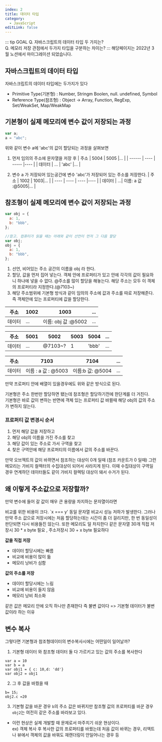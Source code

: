 ```yaml
---
index: 2
title: 데이터 타입
category:
  - JavaScript
editLink: false
---
```


::: tip GOAL
Q. 자바스크립트의 데이터 타입 두 가지는?  
Q. 메모리 저장 관점에서 두가지 타입을 구분하는 차이는?
:::
해당페이지는 2022년 3월 노션에서 마이그레이션 되었습니다.  


## 자바스크립트의 데이터 타입
자바스크립트의 데이터 타입에는 두가지가 있다
- Primitive Type(기본형) : Number, Stringm Boolen, null. undefined, Symbol
- Reference Type(참조형) : Object -> Array, Function, RegExp, Set/WeakSet, Map/WeakMap


## 기본형이 실제 메모리에 변수 값이 저장되는 과정

```js
var a;
a = "abc";
```

위와 같이 변수 a에 'abc'의 값이 할당되는 과정을 살펴보면

1. 먼저 임의의 주소에 문자열을 저장 후
   | 주소 | 5004 | 5005 |... |
   | ------ | ---- | ----- |---- |
   | 데이터 | ... | 'abc' |... |

2. 변수 a 가 저장되어 있는공간에 변수 'abc'가 저장되어 있는 주소를 저장한다.
   | 주소 | 1002 | 1003|... |
   | ---- | ---- | ---- |---- |
   | 데이터 | ...| 이름: a 값 :@5005|... |

## 참조형이 실제 메모리에 변수 값이 저장되는 과정

```js
var obj = {
  a: 1,
  b: "bbb",
};

//참고. 컴퓨터가 읽을 때는 아래와 같이 선언이 먼저 그 다음 할당
var obj;
obj = {
  a: 1,
  b: "bbb",
};
```

1. 선언, 비어있는 주소 공간의 이름을 obj 라 한다.
2. 할당, 값을 먼저 집어 넣는다. 객체 안에 프로퍼티가 있고 안에 각각의 값이 필요하니 하나에 넣을 수 없다.
   @주소를 많이 할당을 해놓는다. 해당 주소는 모두 이 객체의 프로퍼티라 지정한다.(@7103~)
3. 해당 주소범위에 기본형 방식과 같이 임의의 주소에 값과 주소를 따로 저장해준다. 즉 객체안에 있는 프로퍼티에 값을 할당한다.

| 주소   | 1002 | 1003                | ... |
| ------ | ---- | ------------------- | --- |
| 데이터 | ...  | 이름: obj 값 :@5002 | ... |

| 주소   | 5001 | 5002    | 5003 | 5004  | ... |
| ------ | ---- | ------- | ---- | ----- | --- |
| 데이터 | ...  | @7103~? | 1    | 'bbb' | ... |

| 주소   | 7103                | 7104             | ... |
| ------ | ------------------- | ---------------- | --- |
| 데이터 | 이름 : a 값 : @5003 | 이름:b 값: @5004 | ... |

만약 프로퍼티 안에 배열이 있을경우에도 위와 같은 방식으로 된다.

기본형은 주소 한번만 할당하면 됐는데 참조형은 할당하기전에 한단계를 더 거친다.  
기본형은 바로 값이 변하는 반면에 객체 있는 프로퍼티 값 바뀔때 해당 obj의 값의 주소가 변하지 않는다.

### 프로퍼티 값 변경시 순서

1. 먼저 해당 값을 저장하고
2. 해당 obj의 이름을 가진 주소를 찾고
3. 해당 값이 있는 주소로 가서 구역을 찾고
4. 찾은 구역안에 해당 프로퍼티의 이름에서 값의 주소를 바꾼다.

만약 오브젝트의 값이 바뀌면서 참조하는 대상이 0개 일때 (참조 카운트가 0 일때) 그런 메모리는 가비지 컬렉터의 수집대상이 되어서 사라지게 된다.
이때 수집대상이 구역일 경우 연계하던 데이터들도 같이 가비지 컬렉팅 대상이 돼서 수거가 된다.

## 왜 이렇게 주소값으로 저장할까?

만약 변수에 들어 갈 값이 매우 큰 용량을 차지하는 문자열이라면

비교를 위한 비용이 크다. `x === y' 동일 문자열 비교시 성능 저하가 발생한다. 그러나 만약 주소 값으로 저장시에는
처음 할당하는데는 시간이 좀 더 걸리지만, 한 번 동일성이 판단되면 다시 비용들진 않는다. 또한
메모리도 덜 차지한다 같은 문자열 30개 직접 저장시 30 \* x byte 필요 , 주소저장시 30 + x byte 필요하다

**값을 직접 저장**

- 데이터 할당시에는 빠름
- 비교에 비용이 많이 듦
- 메모리 낭비가 심함

**값의 주소를 저장**

- 데이터 할당시에는 느림
- 비교에 비용이 들지 않음
- 메모리 낭비 최소화

같은 값은 메모리 안에 오직 하나만 존재한다 즉 불변 값이다 => 기본형 데이터가 불변 값이라 하는 이유

## 변수 복사
그렇다면 기본형과 참조형데이터의 변수복사시에는 어떤일이 일어날까?


1. 기본형 데이터 와 참조형 데이터 둘 다 가르키고 있는 값의 주소를 복사한다

```
var a = 10
var b = a
var obj1 = { c: 10,d: 'dd'}
var obj2 = obj1
```

2. 그 후 값을 바꿨을 때

```
b= 15;
obj2.c =20
```

3. 기본형 값을 바꾼 경우 `b`의 주소 값은 바뀌지만
참조형 값의 프로퍼티를 바꾼 경우 `obj2`는 여전히 같은 주소를 바라보고 있다. 


* 이런 현상은 실제 개발할 때 문제로서 마주치기 쉬운 현상이다.  
 ex) 객체 복사 후 복사한 값의 프로퍼티를 바꿨는데 처음 값이 바뀌는 경우,
리액트나 뷰에서 객체의 값을 바꿔도 재랜더링이 안일어나는 경우 등

